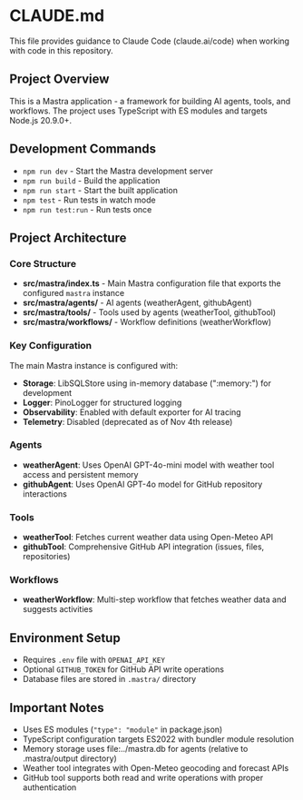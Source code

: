 # CLAUDE.md

This file provides guidance to Claude Code (claude.ai/code) when working with code in this repository.

## Project Overview

This is a Mastra application - a framework for building AI agents, tools, and workflows. The project uses TypeScript with ES modules and targets Node.js 20.9.0+.

## Development Commands

- `npm run dev` - Start the Mastra development server
- `npm run build` - Build the application
- `npm run start` - Start the built application
- `npm test` - Run tests in watch mode
- `npm run test:run` - Run tests once

## Project Architecture

### Core Structure
- **src/mastra/index.ts** - Main Mastra configuration file that exports the configured `mastra` instance
- **src/mastra/agents/** - AI agents (weatherAgent, githubAgent)
- **src/mastra/tools/** - Tools used by agents (weatherTool, githubTool)
- **src/mastra/workflows/** - Workflow definitions (weatherWorkflow)

### Key Configuration
The main Mastra instance is configured with:
- **Storage**: LibSQLStore using in-memory database (":memory:") for development
- **Logger**: PinoLogger for structured logging
- **Observability**: Enabled with default exporter for AI tracing
- **Telemetry**: Disabled (deprecated as of Nov 4th release)

### Agents
- **weatherAgent**: Uses OpenAI GPT-4o-mini model with weather tool access and persistent memory
- **githubAgent**: Uses OpenAI GPT-4o model for GitHub repository interactions

### Tools
- **weatherTool**: Fetches current weather data using Open-Meteo API
- **githubTool**: Comprehensive GitHub API integration (issues, files, repositories)

### Workflows
- **weatherWorkflow**: Multi-step workflow that fetches weather data and suggests activities

## Environment Setup

- Requires `.env` file with `OPENAI_API_KEY`
- Optional `GITHUB_TOKEN` for GitHub API write operations
- Database files are stored in `.mastra/` directory

## Important Notes

- Uses ES modules (`"type": "module"` in package.json)
- TypeScript configuration targets ES2022 with bundler module resolution
- Memory storage uses file:../mastra.db for agents (relative to .mastra/output directory)
- Weather tool integrates with Open-Meteo geocoding and forecast APIs
- GitHub tool supports both read and write operations with proper authentication
